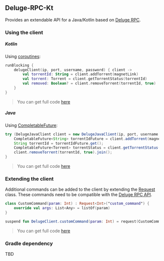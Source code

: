 ## Deluge-RPC-Kt
Provides an extendable API for a Java/Kotlin based on [Deluge RPC](https://deluge.readthedocs.io/en/develop/reference/rpc.html).

### Using the client

##### Kotlin
Using [coroutines](https://github.com/Kotlin/kotlinx.coroutines):
```kotlin
runBlocking {
    delugeClient(ip, port, username, password) { client ->
        val torrentId: String = client.addTorrent(magnetLink)
        val torrent: Torrent = client.getTorrentStatus(torrentId)
        val removed: Boolean? = client.removeTorrent(torrentId, true)
    }
}
```
> You can get full code [here](samples/src/main/kotlin/net/ickis/deluge/samples/SimpleClient.kt)
##### Java
Using [CompletableFuture](https://docs.oracle.com/javase/8/docs/api/java/util/concurrent/CompletableFuture.html):
```java
try (DelugeJavaClient client = new DelugeJavaClient(ip, port, username, password)) {
    CompletableFuture<String> torrentIdFuture = client.addTorrent(magnetLink);
    String torrentId = torrentIdFuture.get();
    CompletableFuture<Torrent> torrentStatus = client.getTorrentStatus(torrentId);
    client.removeTorrent(torrentId, true).join();
}
```
> You can get full code [here](samples/src/main/java/net/ickis/deluge/samples/SimpleClient.java)
### Extending the client

Additional commands can be added to the client by extending the [Request](src/main/kotlin/net/ickis/deluge/request/Request.kt) class.
These commands need to be compatible with the [Deluge RPC API](https://deluge.readthedocs.io/en/develop/reference/api.html).

```kotlin
class CustomCommand(param: Int) : Request<Int>("custom_command") {
    override val args: List<Any> = listOf(param)
}

suspend fun DelugeClient.customCommand(param: Int) = request(CustomCommand(param))
```
> You can get full code [here](samples/src/main/kotlin/net/ickis/deluge/samples/ExtendingTheClient.kt)
### Gradle dependency
TBD
